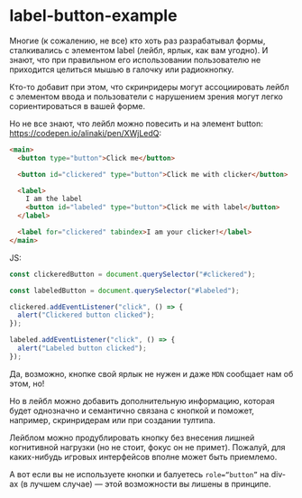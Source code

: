 # label-button-example

Многие (к сожалению, не все) кто хоть раз разрабатывал формы, сталкивались с элементом label (лейбл, ярлык, как вам угодно). И знают, что при правильном его использовании пользователю не приходится целиться мышью в галочку или радиокнопку.

Кто-то добавит при этом, что скринридеры могут ассоциировать лейбл с элементом ввода и пользователи с нарушением зрения могут легко сориентироваться в вашей форме.

Но не все знают, что лейбл можно повесить и на элемент button: https://codepen.io/alinaki/pen/XWjLedQ:

```html
<main>
  <button type="button">Click me</button>

  <button id="clickered" type="button">Click me with clicker</button>

  <label>
    I am the label
    <button id="labeled" type="button">Click me with label</button>
  </label>

  <label for="clickered" tabindex>I am your clicker!</label>
</main>
```

JS:

```js
const clickeredButton = document.querySelector("#clickered");

const labeledButton = document.querySelector("#labeled");

clickered.addEventListener("click", () => {
  alert("Clickered button clicked");
});

labeled.addEventListener("click", () => {
  alert("Labeled button clicked");
});
```

Да, возможно, кнопке свой ярлык не нужен и даже `MDN` сообщает нам об этом, но!

Но в лейбл можно добавить дополнительную информацию, которая будет однозначно и семантично связана с кнопкой и поможет, например, скринридерам или при создании тултипа.

Лейблом можно продублировать кнопку без внесения лишней когнитивной нагрузки (но не стоит, фокус он не примет). Пожалуй, для каких-нибудь игровых интерфейсов вполне может быть приемлемо.

А вот если вы не используете кнопки и балуетесь `role=“button”` на div-ах (в лучшем случае) — этой возможности вы лишены в принципе.
